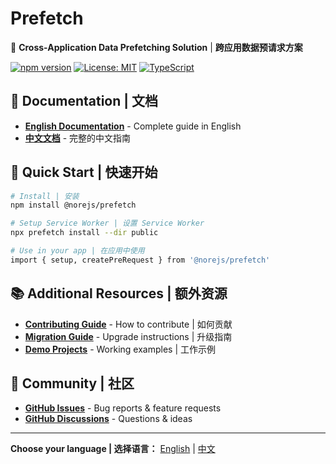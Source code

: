 # Prefetch

🚀 **Cross-Application Data Prefetching Solution** | **跨应用数据预请求方案**

[![npm version](https://img.shields.io/npm/v/@norejs/prefetch.svg)](https://www.npmjs.com/package/@norejs/prefetch)
[![License: MIT](https://img.shields.io/badge/License-MIT-yellow.svg)](https://opensource.org/licenses/MIT)
[![TypeScript](https://img.shields.io/badge/TypeScript-Ready-blue.svg)](https://www.typescriptlang.org/)

## 📖 Documentation | 文档

- **[English Documentation](README-EN.md)** - Complete guide in English
- **[中文文档](README.zh-CN.md)** - 完整的中文指南

## 🚀 Quick Start | 快速开始

```bash
# Install | 安装
npm install @norejs/prefetch

# Setup Service Worker | 设置 Service Worker
npx prefetch install --dir public

# Use in your app | 在应用中使用
import { setup, createPreRequest } from '@norejs/prefetch'
```

## 📚 Additional Resources | 额外资源

- **[Contributing Guide](CONTRIBUTING.md)** - How to contribute | 如何贡献
- **[Migration Guide](MIGRATION.md)** - Upgrade instructions | 升级指南
- **[Demo Projects](demos/)** - Working examples | 工作示例

## 🤝 Community | 社区

- **[GitHub Issues](https://github.com/your-org/prefetch/issues)** - Bug reports & feature requests
- **[GitHub Discussions](https://github.com/your-org/prefetch/discussions)** - Questions & ideas

---

**Choose your language | 选择语言：** [English](README-EN.md) | [中文](README.zh-CN.md)